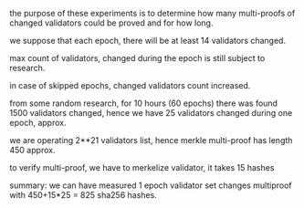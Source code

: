the purpose of these experiments is to determine how many multi-proofs of changed validators could be proved and for how long.

we suppose that each epoch, there will be at least 14 validators changed.

max count of validators, changed during the epoch is still subject to research.

in case of skipped epochs, changed validators count increased.

from some random research, for 10 hours (60 epochs) there was found 1500 validators changed, hence we have 25 validators changed during one epoch, approx.

we are operating 2\*\*21 validators list, hence merkle multi-proof has length 450 approx.

to verify multi-proof, we have to merkelize validator, it takes 15 hashes

summary: we can have measured 1 epoch validator set changes multiproof with 450+15\*25 = 825 sha256 hashes.

